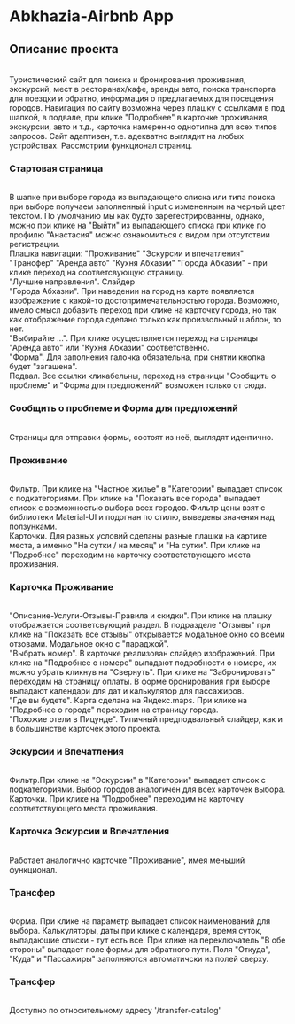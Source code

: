 <h1><b>Abkhazia-Airbnb App</b></h1>

<h2><b>Описание проекта</b></h2><br />
Туристический сайт для поиска и бронирования проживания, экскурсий, мест в ресторанах/кафе, аренды авто, поиска транспорта для поездки и обратно, информация о предлагаемых для посещения городов. Навигация по сайту возможна через плашку с ссылками в под шапкой, в подвале, при клике "Подробнее" в карточке проживания, экскурсии, авто и т.д., карточка намеренно однотипна для всех типов запросов. Сайт адаптивен, т.е. адекватно выглядит на любых устройствах. Рассмотрим функционал страниц.<br />

<h3><b>Стартовая страница</b></h3><br />
В шапке при выборе города из выпадающего списка или типа поиска при выборе получаем заполненный input с измененным на черный цвет текстом. По умолчанию мы как будто зарегестрированны, однако, можно при клике на "Выйти" из выпадающего списка при клике по профилю "Анастасия" можно ознакомиться с видом при отсутствии регистрации.<br />
Плашка навигации: "Проживание" "Эскурсии и впечатления" "Трансфер" "Аренда авто" "Кухня Абхазии" "Города Абхазии" - при клике переход на соответсвующую страницу.<br />
"Лучшие направления". Слайдер<br />
"Города Абхазии". При наведении на город на карте появляется изображение с какой-то достопримечательностью города. Возможно, имело смысл добавить переход при клике на карточку города, но так как отображение города сделано только как произвольный шаблон, то нет.<br />
"Выбирайте ...". При клике осуществляется переход на страницы "Аренда авто" или "Кухня Абхазии" соответственно.<br />
"Форма". Для заполнения галочка обязательна, при снятии кнопка будет "загашена".<br />
Подвал. Все ссылки кликабельны, переход на страницы "Сообщить о проблеме" и "Форма для предложений" возможен только от сюда.<br />

<h3><b>Сообщить о проблеме</b> и <b>Форма для предложений</b></h3><br />
Страницы для отправки формы, состоят из неё, выглядят идентично.<br />

<h3><b>Проживание</b></h3><br />
Фильтр. При клике на "Частное жилье" в "Категории" выпадает список с подкатегориями. При клике на "Показать все города" выпадает список с возможностью выбора всех городов. Фильтр цены взят с библиотеки Material-UI и подогнан по стилю, выведены значения над ползунками.<br />
Карточки. Для разных условий сделаны разные плашки на картике места, а именно "На сутки / на месяц" и "На сутки". При клике на "Подробнее" переходим на карточку соответствующего места проживания.<br />

<h3><b>Карточка Проживание</b></h3><br />
"Описание-Услуги-Отзывы-Правила и скидки". При клике на плашку отображается соответсвующий раздел. В подразделе "Отзывы" при клике на "Показать все отзывы" открывается модальное окно со всеми отзовами. Модальное окно с "параджой".<br />
"Выбрать номер". В карточке реализован слайдер изображений. При клике на "Подробнее о номере" выпадают подробности о номере, их можно убрать кликнув на "Свернуть". При клике на "Забронировать" переходим на страницу оплаты. В форме бронирования при выборе выпадают календари для дат и калькулятор для пассажиров.<br />
"Где вы будете". Карта сделана на Яндекс.maps. При клике на "Подробнее о городе" переходим на страницу города.<br />
"Похожие отели в Пицунде". Типичный предподвальный слайдер, как и в большинстве карточек этого проекта.<br />

<h3><b>Эскурсии и Впечатления</b></h3><br />
Фильтр.При клике на "Эскурсии" в "Категории" выпадает список с подкатегориями. Выбор городов аналогичен для всех карточек выбора.
Карточки. При клике на "Подробнее" переходим на карточку соответствующего места проживания.<br />


<h3><b>Карточка Эскурсии и Впечатления</b></h3><br />
Работает аналогично карточке "Проживание", имея меньший функционал.<br />


<h3><b>Трансфер</b></h3><br />
Форма. При клике на параметр выпадает список наименований для выбора. Калькуляторы, даты при клике с календаря, время суток, выпадающие списки - тут есть все. При клике на переключатель "В обе стороны" выпадает поле формы для обратного пути. Поля "Откуда", "Куда" и "Пассажиры" заполняются автоматичски из полей сверху.<br />
<h3><b>Трансфер</b></h3><br />
Доступно по относительному адресу '/transfer-catalog'


